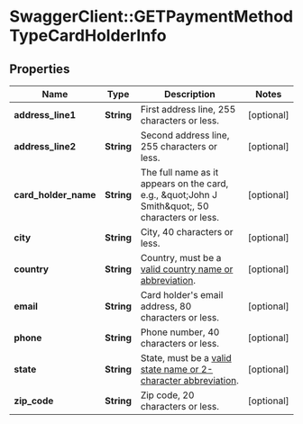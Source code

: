# SwaggerClient::GETPaymentMethodTypeCardHolderInfo

## Properties
Name | Type | Description | Notes
------------ | ------------- | ------------- | -------------
**address_line1** | **String** | First address line, 255 characters or less.  | [optional] 
**address_line2** | **String** | Second address line, 255 characters or less.  | [optional] 
**card_holder_name** | **String** | The full name as it appears on the card, e.g., \&quot;John J Smith\&quot;, 50 characters or less.  | [optional] 
**city** | **String** | City, 40 characters or less.  | [optional] 
**country** | **String** | Country, must be a [valid country name or abbreviation](https://knowledgecenter.zuora.com/BC_Developers/SOAP_API/J_Country%2C_State%2C_and_Province_Codes/A_Country_Names_and_Their_ISO_Codes).  | [optional] 
**email** | **String** | Card holder&#39;s email address, 80 characters or less.  | [optional] 
**phone** | **String** | Phone number, 40 characters or less.  | [optional] 
**state** | **String** | State, must be a [valid state name or 2-character abbreviation](https://knowledgecenter.zuora.com/BC_Developers/SOAP_API/J_Country%2C_State%2C_and_Province_Codes/B_State_Names_and_2-Digit_Codes).  | [optional] 
**zip_code** | **String** | Zip code, 20 characters or less.  | [optional] 


